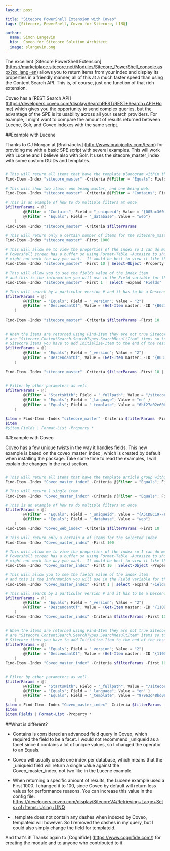 ```yaml
---
layout: post

title: "Sitecore PowerShell Extension with Coveo"
tags: [Sitecore, PowerShell, Coveo for Sitecore, LINQ]

author:
  name: Simon Langevin
  bio:  Coveo for Sitecore Solution Architect
  image: slangevin.png
---
```


The excellent [Sitecore PowerShell Extension]  (https://marketplace.sitecore.net/Modules/Sitecore_PowerShell_console.aspx?sc_lang=en) allows you to return items from your index and display its properties in a friendly manner, all of this at a much faster speed than using the Content Search API. This is, of course, just one function of that rich extension.

<!-- more -->

Coveo has a [REST Search API] (https://developers.coveo.com/display/SearchREST/REST+Search+API+Home) which gives you the opportunity to send complex queries, but the advantage of the SPE is its usability across all your search providers. For example, I might want to compare the amount of results returned between Lucene, Solr, and Coveo indexes with the same script. 

##Example with Lucene

Thanks to CJ Morgan at [BrainJocks] (http://www.brainjocks.com/team) for providing me with a basic SPE script with several examples.
This will work with Lucene and I believe also with Solr. It uses the sitecore_master_index with some custom GUIDs and templates.

```powershell

# This will return all items that have the template planogram within the the index sitecore_master
Find-Item -Index "sitecore_master" -Criteria @{Filter = "Equals"; Field = "_templatename"; Value = "Planogram"} 
 
# This will show two items: one being master, and one being web.
Find-Item -Index "sitecore_master" -Criteria @{Filter = "Contains"; Field = "_uniqueid"; Value = "{005ac360-4daa-4de7-b158-88b193f8f5bc}"}
 
# This is an example of how to do multiple filters at once
$filterParams = @(
        @{Filter = "Contains"; Field = "_uniqueid"; Value = "{005ac360-4daa-4de7-b158-88b193f8f5bc}"},
        @{Filter = "Equals"; Field = "_database"; Value = "web"}
    )   
Find-Item -Index "sitecore_master" -Criteria $filterParams
 
# This will return only a certain number of items for the sitecore_master index
Find-Item -Index "sitecore_master" -First 1000
 
# This will allow me to view the properties of the index so I can do more work on it
# Powershell screen has a buffer so using Format-Table -Autosize to show it horizontally
# might not work the way you want.  It would be best to view it like this and then filter from there
Find-Item -Index "sitecore_master" -First 10 | Select-Object -Property *
 
# This will allow you to see the fields value of the index item
# and this is the information you will use in the Field variable for the Filter
Find-Item -Index "sitecore_master" -First 1 | select -expand "Fields"
 
# This will search by a particular version # and it has to be a Descendant of the items
$filterParams = @(
        @{Filter = "Equals"; Field = "_version"; Value = "2"}
        @{Filter = "DescendantOf"; Value = (Get-Item master: -ID "{B03731AD-B04C-41B6-944C-D21BBC5926D4}") }
    )
 
Find-Item -Index "sitecore_master" -Criteria $filterParams -First 10
 
 
# When the items are returned using Find-Item they are not true Sitecore Items but instead
# are "Sitecore.ContentSearch.SearchTypes.SearchResultItem" items so to make them into regular
# Sitecore items you have to add Initialize-Item to the end of the results like below
$filterParams = @(
        @{Filter = "Equals"; Field = "_version"; Value = "2"}
        @{Filter = "DescendantOf"; Value = (Get-Item master: -ID "{B03731AD-B04C-41B6-944C-D21BBC5926D4}") }
    )
 
Find-Item -Index "sitecore_master" -Criteria $filterParams -First 10 | Initialize-Item
 
 
# Filter by other parameters as well
$filterParams = @(
        @{Filter = "StartsWith"; Field = "_fullpath"; Value = "/sitecore/content/Markets/301UnitedStates_301/Snippets/Detailed Business Reviews"}
        @{Filter = "Equals"; Field = "_language"; Value = "en" }
        @{Filter = "Equals"; Field = "_template"; Value = "6bf27a02e6064608b7d3f02ea3a30955"}
    )
 
$item = Find-Item -Index "sitecore_master" -Criteria $filterParams -First 10 #| Initialize-Item
$item
#$item.Fields | Format-List -Property *


```

##Example with Coveo

Coveo has a few unique twists in the way it handles fields. This new example is based on the coveo_master_index , which is created by default when installing the package. Take some time to read the examples, I will explain the changes in the next section.

```powershell

# This will return all items that have the template article group within the the index Coveo Master
Find-Item -Index "Coveo_master_index" -Criteria @{Filter = "Equals"; Field = "_templatename"; Value = "Article Group"} 

# This will return 1 single item
Find-Item -Index "Coveo_master_index" -Criteria @{Filter = "Equals"; Field = "_uniqueid"; Value = "{A5CDBC19-FFEA-4801-81A6-2B87F318B275}"}

# This is an example of how to do multiple filters at once
$filterParams = @(
        @{Filter = "Equals"; Field = "_uniqueid"; Value = "{A5CDBC19-FFEA-4801-81A6-2B87F318B275}"},
        @{Filter = "Equals"; Field = "_database"; Value = "web"}
    )
Find-Item -Index "Coveo_web_index" -Criteria $filterParams -First 10

# This will return only a certain # of items for the selected index
Find-Item -Index "Coveo_master_index" -First 100

# This will allow me to view the properties of the index so I can do more work on it
# Powershell screen has a buffer so using Format-Table -Autosize to show it horizontally
# might not work the way you want.  It would be best to view it like this and then filter from there
Find-Item -Index "Coveo_master_index" -First 10 | Select-Object -Property *

# This will allow you to see the fields value of the index item
# and this is the information you will use in the Field variable for the Filter
Find-Item -Index "Coveo_master_index" -First 1 | select -expand "Fields"

# This will search by a particular version # and it has to be a Descendant of the items
$filterParams = @(
        @{Filter = "Equals"; Field = "_version"; Value = "2"}
        @{Filter = "DescendantOf"; Value = (Get-Item master: -ID "{110D559F-DEA5-42EA-9C1C-8A5DF7E70EF9}") }
    )
Find-Item -Index "Coveo_master_index" -Criteria $filterParams -First 10


# When the items are returned using Find-Item they are not true Sitecore Items but instead
# are "Sitecore.ContentSearch.SearchTypes.SearchResultItem" items so to make them into regular
# Sitecore items you have to add Initialize-Item to the end of the results like below
$filterParams = @(
        @{Filter = "Equals"; Field = "_version"; Value = "2"}
        @{Filter = "DescendantOf"; Value = (Get-Item master: -ID "{110D559F-DEA5-42EA-9C1C-8A5DF7E70EF9}") }
    )
Find-Item -Index "Coveo_master_index" -Criteria $filterParams -First 10 | Initialize-Item


# Filter by other parameters as well
$filterParams = @(
        @{Filter = "StartsWith"; Field = "_fullpath"; Value = "/sitecore/content/Home/Team/Brandon-Royal"}
        @{Filter = "Equals"; Field = "_language"; Value = "en" }
        @{Filter = "Equals"; Field = "_template"; Value = "97963d48bd0646ca8279cd2ba3c7aa36"}
    )
$item = Find-Item -Index "Coveo_master_index" -Criteria $filterParams -First 10 | Initialize-Item
$item
$item.Fields | Format-List -Property *


```

##What is different?


* Contains is considered an advanced field query in Coveo, which required the field to be a facet. I would not recommend _uniqueid as a facet since it contains a lot of unique values, so I changed the operator to an Equals.

* Coveo will usually create one index per database, which means that the _uniqueid field will return a single value against the Coveo_master_index, not two like in the Lucene example.

* When returning a specific amount of results, the Lucene example used a First 1000. I changed it to 100, since Coveo by default will return less values for performance reasons. You can increase this value in the config file: https://developers.coveo.com/display/SitecoreV4/Retrieving+Large+Sets+of+Items+Using+LINQ

* _template does not contain any dashes when indexed by Coveo, templateid will however. So I removed the dashes in my query, but I could also simply change the field for templateid.

And that's it! Thanks again to [Cognifide] (https://www.cognifide.com/) for creating the module and to anyone who contributed to it.


